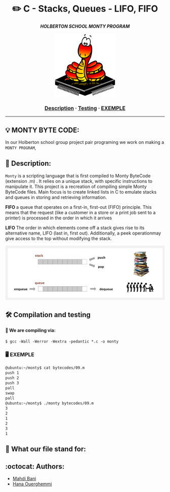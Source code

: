<h1 align="center">
	✏️ C - Stacks, Queues - LIFO, FIFO
</h1>
<p align="center">
	<b><i>HOLBERTON SCHOOL MONTY PROGRAM</i></b><br>
</p>
<p align="center">
	<img alt="I hate y MONTY" height="200" witdth="200" src="img1.jpg"/>

</p>

<h3 align="center">
	<a href="#Description">Description</a>
	<span> · </span>
	<a href="#Compilation-and-testing">Testing</a>
	<span> · </span>
	<a href="#EXEMPLE">EXEMPLE</a>

</h3>

---

## 💡 MONTY BYTE CODE:

In our Holberton school group project pair programing we work on making a `MONTY PROGRAM`,

## 📝 Description: 

`Monty` is a scripting language that is first compiled to Monty ByteCode (extension .m) . It relies on a unique stack, with specific instructions to manipulate it. This project is a recreation of compiling simple Monty ByteCode files. Main focus is to create linked lists in C to emulate stacks and queues in storing and retrieving information.

<p>
<strong> FIFO </strong> a queue that operates on a first-in, first-out (FIFO) principle. This means that the request (like a customer in a store or a print job sent to a printer) is processed in the order in which it arrives
</p>

<p>
<strong> LIFO </strong> 
The order in which elements come off a stack gives rise to its alternative name, LIFO (last in, first out). Additionally, a peek operationmay give access to the top without modifying the stack. 
</p>

<p align="center">
	<img ="stack vs queue" src="img2.jpg"/>

</p>



## 🛠️  Compilation and testing

#### 🔧 We are compiling via:
```{r mon_bloc, echo = FALSE, WARNING = TRUE}
$ gcc -Wall -Werror -Wextra -pedantic *.c -o monty

```
### 🖥 EXEMPLE
```
@ubuntu:~/monty$ cat bytecodes/09.m 
push 1
push 2
push 3
pall
swap
pall
@ubuntu:~/monty$ ./monty bytecodes/09.m 
3
2
1
2
3
1

```



## 📂  What our file stand for:

 
## :octocat: Authors:
* [Mahdi Bani](https://github.com/Mahdi3Bani)
* [Hana Ouerghemmi](https://github.com/HanaOuerghemmi)
 


